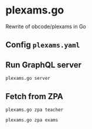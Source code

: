 # plexams.go

Rewrite of obcode/plexams in Go

## Config `plexams.yaml`

## Run GraphQL server

```
plexams.go server
```

## Fetch from ZPA

```
plexams.go zpa teacher
```

```
plexams.go zpa exams
```
